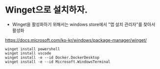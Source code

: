 # Winget으로 설치하자. 

- Winget을 활성화하기 위해서는 windows store에서 "앱 설치 관리자"를 찾아서 활성화 

https://docs.microsoft.com/ko-kr/windows/package-manager/winget/

```Shell
winget install powershell 
winget install vscode 
winget install -e --id Docker.DockerDesktop
winget install -e --id Microsoft.WindowsTerminal
```
